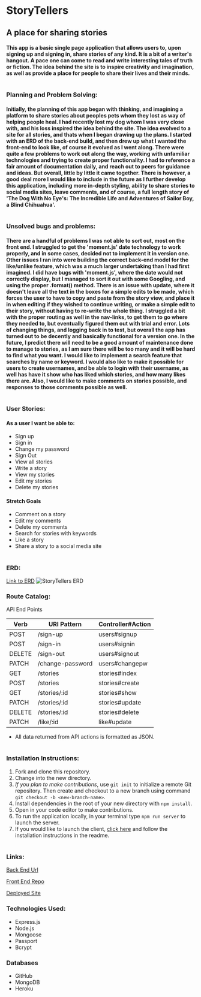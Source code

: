 # **StoryTellers**
## A place for sharing stories
#### This app is a basic single page application that allows users to, upon signing up and signing in, share stories of any kind. It is a bit of a writer's hangout. A pace one can come to read and write interesting tales of truth or fiction. The idea behind the site is to inspire creativity and imagination, as well as provide a place for people to share their lives and their minds.
#
### **Planning and Problem Solving:**
#### Initially, the planning of this app began with thinking, and imagining a platform to share stories about peoples pets whom they lost as way of helping people heal. I had recently lost my dog whom I was very close with, and his loss inspired the idea behind the site. The idea evolved to a site for all stories, and thats when I began drawing up the plans. I started with an ERD of the back-end build, and then drew up what I wanted the front-end to look like, of course it evolved as I went along. There were quite a few problems to work out along the way, working with unfamiliar technologies and trying to create proper functionality. I had to reference a fair amount of documentation daily, and reach out to peers for guidance and ideas. But overall, little by little it came together. There is however, a good deal more I would like to include in the future as I further develop this application, including more in-depth styling, ability to share stories to social media sites, leave comments, and of course, a full length story of 'The Dog With No Eye's: The Incredible Life and Adventures of Sailor Boy, a Blind Chihuahua'. 
#
### **Unsolved bugs and problems:**
#### There are a handful of problems I was not able to sort out, most on the front end. I struggled to get the 'moment.js' date technology to work properly, and in some cases, decided not to implement it in version one. Other issues I ran into were building the correct back-end model for the like/unlike feature, which was a much larger undertaking than I had first imagined. I did have bugs with 'moment.js', where the date would not correctly display, but I managed to sort it out with some Googling, and using the proper .format() method. There is an issue with update, where it doesn't leave all the text in the boxes for a simple edits to be made, which forces the user to have to copy and paste from the story view, and place it in when editing if they wished to continue writing, or make a simple edit to their story, without having to re-write the whole thing. I struggled a bit with the proper routing as well in the nav-links, to get them to go where they needed to, but eventually figured them out with trial and error. Lots of changing things, and logging back in to test, but overall the app has turned out to be decently and basically functional for a version one. In the future, I predict there will need to be a good amount of maintenance done to manage to stories, as I am sure there will be too many and it will be hard to find what you want. I would like to implement a search feature that searches by name or keyword. I would also like to make it possible for users to create usernames, and be able to login with their username, as well has have it show who has liked which stories, and how many likes there are. Also, I would like to make comments on stories possible, and responses to those comments possible as well.  
#
### **User Stories:**
#### **As a user I want be able to:**
* Sign up
* Sign in
* Change my password
* Sign Out
* View all stories
* Write a story
* View my stories
* Edit my stories
* Delete my stories

#### Stretch Goals
* Comment on a story
* Edit my comments
* Delete my comments
* Search for stories with keywords
* Like a story
* Share a story to a social media site
#
### **ERD:**
[Link to ERD](https://i.imgur.com/yzijYR7.png)
![StoryTellers ERD](https://i.imgur.com/yzijYR7.png)

### **Route Catalog:**
API End Points

|Verb	|URI Pattern	|Controller#Action|
|-------|---------------|-----------------|
|POST   |	/sign-up	|users#signup     |
|POST	|   /sign-in	|users#signin     |
|DELETE	|   /sign-out	|users#signout    |
|PATCH	|/change-password|users#changepw|
|GET	|/stories	    |stories#index|
|POST	|/stories	    |stories#create|
|GET	|/stories/:id	|stories#show
|PATCH	|/stories/:id	|stories#update
|DELETE	|/stories/:id	|stories#delete
|PATCH	|/like/:id	    |like#update

* All data returned from API actions is formatted as JSON.
#

### **Installation Instructions:**
1. Fork and clone this repository.
1. Change into the new directory.
2. *If you plan to make contributions*, use `git init` to initialize a remote Git repository. Then create and checkout to a new branch using command `git checkout -b <new-branch-name>`.
3. Install dependencies in the root of your new directory with `npm install`.
4. Open in your code editor to make contributions. 
5. To run the application locally, in your terminal type `npm run server` to launch the server.
6. If you would like to launch the client, [click here](https://github.com/kyegordon3886/capstone-react-client) and follow the installation instructions in the readme.
#
### **Links:**
[Back End Url](https://infinite-island-44375.herokuapp.com/)

[Front End Repo](https://github.com/kyegordon3886/capstone-react-client)

[Deployed Site](https://kyegordon3886.github.io/capstone-react-client/)

### **Technologies Used:**
* Express.js
* Node.js
* Mongoose
* Passport
* Bcrypt

### Databases
* GitHub
* MongoDB
* Heroku